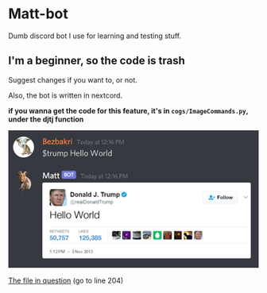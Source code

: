 # Matt-bot
Dumb discord bot I use for learning and testing stuff.

## I'm a beginner, so the code is trash

Suggest changes if you want to, or not.

Also, the bot is written in nextcord.

**if you wanna get the code for this feature, it's in ```cogs/ImageCommands.py```, under the djtj function**

<img src = "https://github.com/Bezbakri/Matt-bot/blob/main/assets/trump_tweet_example.png?raw=true" alt = "trump tweet example">

[The file in question](cogs/ImageCommands.py) (go to line 204)